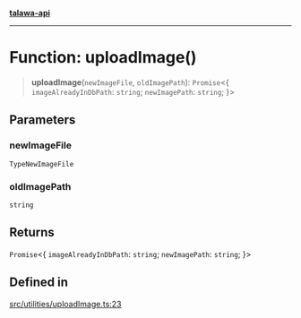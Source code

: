 [**talawa-api**](../../../README.md)

***

# Function: uploadImage()

> **uploadImage**(`newImageFile`, `oldImagePath`): `Promise`\<\{ `imageAlreadyInDbPath`: `string`; `newImagePath`: `string`; \}\>

## Parameters

### newImageFile

`TypeNewImageFile`

### oldImagePath

`string`

## Returns

`Promise`\<\{ `imageAlreadyInDbPath`: `string`; `newImagePath`: `string`; \}\>

## Defined in

[src/utilities/uploadImage.ts:23](https://github.com/Suyash878/talawa-api/blob/e4413cec641a837926071678fed3c7f67234e31e/src/utilities/uploadImage.ts#L23)
